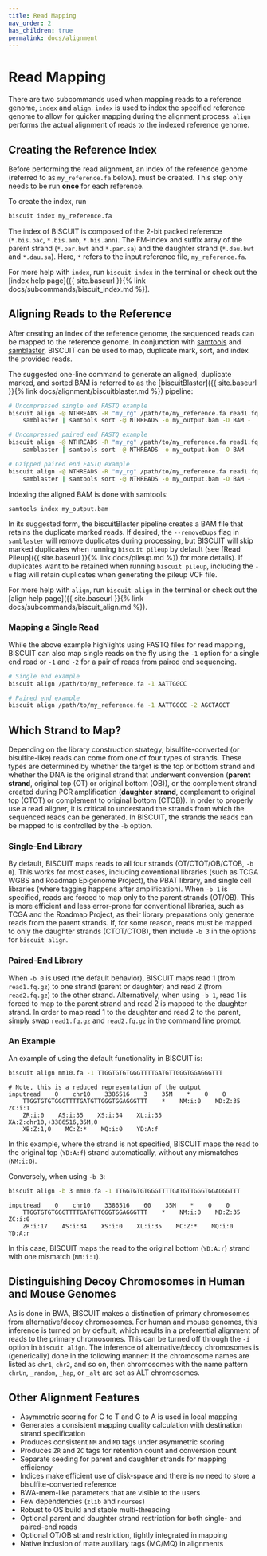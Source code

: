 ```yaml
---
title: Read Mapping
nav_order: 2
has_children: true
permalink: docs/alignment
---
```


# Read Mapping

There are two subcommands used when mapping reads to a reference genome, `index` and `align`. `index` is used to index
the specified reference genome to allow for quicker mapping during the alignment process. `align` performs the actual
alignment of reads to the indexed reference genome.

## Creating the Reference Index

Before performing the read alignment, an index of the reference genome (referred to as `my_reference.fa` below). must be
created. This step only needs to be run __once__ for each reference.

To create the index, run
```bash
biscuit index my_reference.fa
```

The index of BISCUIT is composed of the 2-bit packed reference (`*.bis.pac`, `*.bis.amb`, `*.bis.ann`). The FM-index and
suffix array of the parent strand (`*.par.bwt` and `*.par.sa`) and the daughter strand (`*.dau.bwt` and `*.dau.sa`).
Here, `*` refers to the input reference file, `my_reference.fa`.

For more help with `index`, run `biscuit index` in the terminal or check out the
[index help page]({{ site.baseurl }}{% link docs/subcommands/biscuit_index.md %}).

## Aligning Reads to the Reference

After creating an index of the reference genome, the sequenced reads can be mapped to the reference genome. In
conjunction with [samtools](https://github.com/samtools/samtools) and
[samblaster](https://github.com/GregoryFaust/samblaster), BISCUIT can be used to map, duplicate mark, sort, and index
the provided reads.

The suggested one-line command to generate an aligned, duplicate marked, and sorted BAM is referred to as the
[biscuitBlaster]({{ site.baseurl }}{% link docs/alignment/biscuitblaster.md %}) pipeline:
```bash
# Uncompressed single end FASTQ example
biscuit align -@ NTHREADS -R "my_rg" /path/to/my_reference.fa read1.fq | \
    samblaster | samtools sort -@ NTHREADS -o my_output.bam -O BAM -

# Uncompressed paired end FASTQ example
biscuit align -@ NTHREADS -R "my_rg" /path/to/my_reference.fa read1.fq read2.fq | \
    samblaster | samtools sort -@ NTHREADS -o my_output.bam -O BAM -

# Gzipped paired end FASTQ example
biscuit align -@ NTHREADS -R "my_rg" /path/to/my_reference.fa read1.fq.gz read2.fq.gz | \
    samblaster | samtools sort -@ NTHREADS -o my_output.bam -O BAM -
```
Indexing the aligned BAM is done with samtools:
```
samtools index my_output.bam
```

In its suggested form, the biscuitBlaster pipeline creates a BAM file that retains the duplicate marked reads. If
desired, the `--removeDups` flag in `samblaster` will remove duplicates during processing, but BISCUIT will skip marked
duplicates when running `biscuit pileup` by default (see [Read Pileup]({{ site.baseurl }}{% link docs/pileup.md %}) for
more details). If duplicates want to be retained when running `biscuit pileup`, including the `-u` flag will retain
duplicates when generating the pileup VCF file.

For more help with `align`, run `biscuit align` in the terminal or check out the
[align help page]({{ site.baseurl }}{% link docs/subcommands/biscuit_align.md %}).

### Mapping a Single Read

While the above example highlights using FASTQ files for read mapping, BISCUIT can also map single reads on the fly
using the `-1` option for a single end read or `-1` and `-2` for a pair of reads from paired end sequencing.

```bash
# Single end example
biscuit align /path/to/my_reference.fa -1 AATTGGCC

# Paired end example
biscuit align /path/to/my_reference.fa -1 AATTGGCC -2 AGCTAGCT
```

## Which Strand to Map?

Depending on the library construction strategy, bisulfite-converted (or bisulfite-like) reads can come from one of four
types of strands. These types are determined by whether the target is the top or bottom strand and whether the DNA is
the original strand that underwent conversion (__parent strand__, original top (OT) or original bottom (OB)), or the
complement strand created during PCR amplification (__daughter strand__, complement to original top (CTOT) or complement
to original bottom (CTOB)). In order to properly use a read aligner, it is critical to understand the strands from which
the sequenced reads can be generated. In BISCUIT, the strands the reads can be mapped to is controlled by the `-b`
option.

### Single-End Library

By default, BISCUIT maps reads to all four strands (OT/CTOT/OB/CTOB, `-b 0`).  This works for most cases, including
coventional libraries (such as TCGA WGBS and Roadmap Epigenome Project), the PBAT library, and single cell libraries
(where tagging happens after amplification). When `-b 1` is specified, reads are forced to map only to the parent
strands (OT/OB). This is more efficient and less error-prone for conventional libraries, such as TCGA and the Roadmap
Project, as their library preparations only generate reads from the parent strands. If, for some reason, reads must be
mapped to only the daughter strands (CTOT/CTOB), then include `-b 3` in the options for `biscuit align`.

### Paired-End Library

When `-b 0` is used (the default behavior), BISCUIT maps read 1 (from `read1.fq.gz`) to one strand (parent or daughter)
and read 2 (from `read2.fq.gz`) to the other strand. Alternatively, when using `-b 1`, read 1 is forced to map to
the parent strand and read 2 is mapped to the daughter strand. In order to map read 1 to the daughter and read 2 to the
parent, simply swap `read1.fq.gz` and `read2.fq.gz` in the command line prompt.

### An Example

An example of using the default functionality in BISCUIT is:
```bash
biscuit align mm10.fa -1 TTGGTGTGTGGGTTTTGATGTTGGGTGGAGGGTTT
```
```
# Note, this is a reduced representation of the output
inputread    0    chr10    3386516    3    35M    *    0    0
    TTGGTGTGTGGGTTTTGATGTTGGGTGGAGGGTTT    *    NM:i:0    MD:Z:35    ZC:i:1
    ZR:i:0    AS:i:35    XS:i:34    XL:i:35    XA:Z:chr10,+3386516,35M,0
    XB:Z:1,0    MC:Z:*    MQ:i:0    YD:A:f
```

In this example, where the strand is not specified, BISCUIT maps the read to the original top (`YD:A:f`) strand
automatically, without any mismatches (`NM:i:0`).

Conversely, when using `-b 3`:

```bash
biscuit align -b 3 mm10.fa -1 TTGGTGTGTGGGTTTTGATGTTGGGTGGAGGGTTT
```
```
inputread    0    chr10    3386516    60    35M    *    0    0
    TTGGTGTGTGGGTTTTGATGTTGGGTGGAGGGTTT    *    NM:i:0    MD:Z:35    ZC:i:0
    ZR:i:17    AS:i:34    XS:i:0    XL:i:35    MC:Z:*    MQ:i:0    YD:A:r
```

In this case, BISCUIT maps the read to the original bottom (`YD:A:r`) strand with one mismatch (`NM:i:1`).

## Distinguishing Decoy Chromosomes in Human and Mouse Genomes

As is done in BWA, BISCUIT makes a distinction of primary chromosomes from alternative/decoy chromosomes. For human and
mouse genomes, this inference is turned on by default, which results in a preferential alignment of reads to the primary
chromosomes. This can be turned off through the `-i` option in `biscuit align`. The inference of alternative/decoy
chromosomes is (generically) done in the following manner: If the chromosome names are listed as `chr1`, `chr2`, and so
on, then chromosomes with the name pattern `chrUn`, `_random`, `_hap`, or `_alt` are set as ALT chromosomes.

## Other Alignment Features

  - Asymmetric scoring for C to T and G to A is used in local mapping
  - Generates a consistent mapping quality calculation with destination strand specification
  - Produces consistent `NM` and `MD` tags under asymmetric scoring
  - Produces `ZR` and `ZC` tags for retention count and conversion count
  - Separate seeding for parent and daughter strands for mapping efficiency
  - Indices make efficient use of disk-space and there is no need to store a bisulfite-converted reference
  - BWA-mem-like parameters that are visible to the users
  - Few dependencies (`zlib` and `ncurses`)
  - Robust to OS build and stable multi-threading
  - Optional parent and daughter strand restriction for both single- and paired-end reads
  - Optional OT/OB strand restriction, tightly integrated in mapping
  - Native inclusion of mate auxiliary tags (MC/MQ) in alignments

